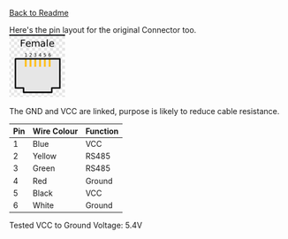
[Back to Readme](../README.md)

Here's the pin layout for the original Connector too.  
![Pinout](../Images/Pinout.png)

The GND and VCC are linked, purpose is likely to reduce cable resistance.  

| Pin | Wire Colour | Function |
|-----|-------------|----------|
| 1   | Blue        | VCC      |
| 2   | Yellow      | RS485    |
| 3   | Green       | RS485    |
| 4   | Red         | Ground   |
| 5   | Black       | VCC      |
| 6   | White       | Ground   |

Tested VCC to Ground Voltage: 5.4V 